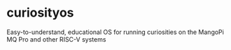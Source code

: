 # curiosityos
Easy-to-understand, educational OS for running curiosities on the MangoPi MQ Pro and other RISC-V systems
